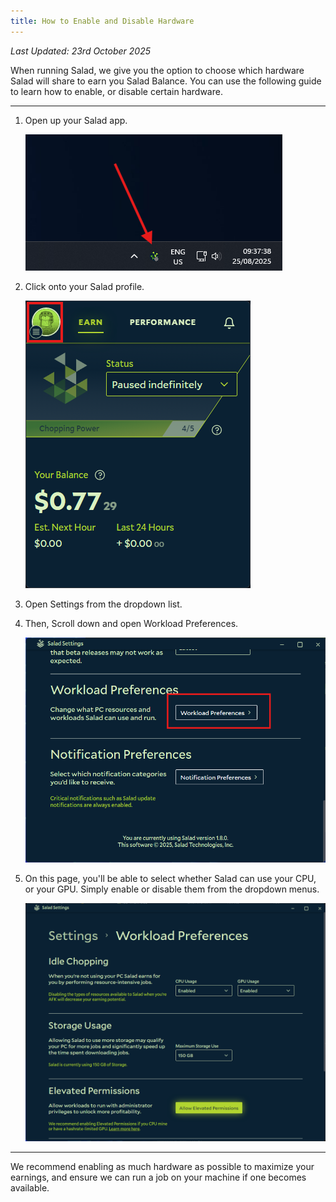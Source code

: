 ```yaml
---
title: How to Enable and Disable Hardware
---
```


_Last Updated: 23rd October 2025_

When running Salad, we give you the option to choose which hardware Salad will share to earn you Salad Balance. You can
use the following guide to learn how to enable, or disable certain hardware.

---

1. Open up your Salad app.

   ![Opening the Salad app](../../../../content/images/guides/using-salad/how-to-enable-and-disable-hardware-1.png)

2. Click onto your Salad profile.

   ![Selecting your profile in the Salad app](../../../../content/images/guides/using-salad/how-to-enable-and-disable-hardware-2.png)

3. Open Settings from the dropdown list.
4. Then, Scroll down and open Workload Preferences.

   ![finding workload preferences in Salad settings](../../../../content/images/guides/using-salad/how-to-enable-and-disable-hardware-3.png)

5. On this page, you'll be able to select whether Salad can use your CPU, or your GPU. Simply enable or disable them
   from the dropdown menus.

   ![screenshot showing options for hardware usage in Salad](../../../../content/images/guides/using-salad/how-to-enable-and-disable-hardware-4.png)

---

We recommend enabling as much hardware as possible to maximize your earnings, and ensure we can run a job on your
machine if one becomes available.
